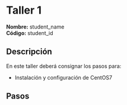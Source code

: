 # Taller 1

**Nombre:** student_name  
**Código:** student_id

## Descripción
En este taller deberá consignar los pasos para:
* Instalación y configuración de CentOS7

## Pasos
